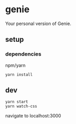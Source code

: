 # genie

Your personal version of Genie.

## setup

### dependencies
npm/yarn

```
yarn install
```

## dev

```
yarn start
yarn watch-css
```

navigate to localhost:3000
